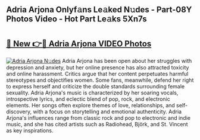 ## Adria Arjona Onlyf𝚊ns Le𝚊ked N𝚞des - Part-08Y Photos Video - Hot Part Le𝚊ks 5Xn7s

# <h2><a href="http://ab18605.deff.icu/?id=Adria+Arjona">🔗 New 👉🔴 Adria Arjona VIDEO Photos</a></h2>

[![Adria Arjona N𝚞des](https://i.imgur.com/rIISA9y.gif)](http://ab18605.deff.icu/?id=Adria+Arjona)
Adria Arjona has been open about her struggles with depression and anxiety, but her online presence has also attracted toxicity and online harassment. Critics argue that her content perpetuates harmful stereotypes and objectifies women. Some fans, meanwhile, defend her right to express herself and criticize the double standards surrounding female sexuality. Adria Arjona's music is characterized by her soaring vocals, introspective lyrics, and eclectic blend of pop, rock, and electronic elements. Her songs often explore themes of love, relationships, and self-discovery, with a focus on storytelling and emotional authenticity. Adria Arjona's influences range from classic rock and pop to electronic and indie music, and she has cited artists such as Radiohead, Björk, and St. Vincent as key inspirations.
